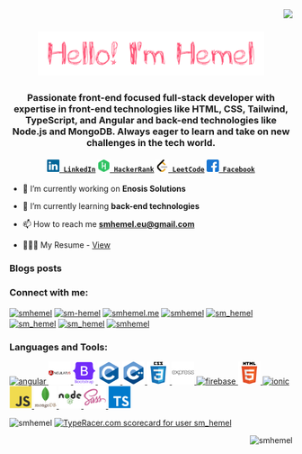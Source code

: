 <img align="right" src="https://komarev.com/ghpvc/?username=smhemel&label=visitors&color=0e75b6&style=flat">

<h1 align="center">
  <a href="https://www.linkedin.com/in/sm-hemel"><img width="80%" alt="Hello, I'm Hemel" src="./assets/header-2.png" /></a>
</h1>

<h3 align="center">Passionate front-end focused full-stack developer with expertise in front-end technologies like HTML, CSS, Tailwind, TypeScript, and Angular and back-end technologies like Node.js and MongoDB. Always eager to learn and take on new challenges in the tech world.</h3>

<h4 align="center">
  <code><a href="https://www.linkedin.com/in/sm-hemel/" title="LinkedIn Profile"><img width="22" src="images/linkedin.svg"> LinkedIn</a></code>
  <code><a href="https://www.hackerrank.com/SM_HEMEL" title="HackerRank Profile"><img width="22" src="images/hackerrank.svg"> HackerRank</a></code>
  <code><a href="https://leetcode.com/smhemel/" title="LeetCode Profile"><img style="background-color: transparent;" width="22" src="images/leetcode.svg"> LeetCode</a></code>
  <code><a href="https://www.facebook.com/smhemel.me/" title="Facebook Profile"><img width="22" src="images/facebook.svg"> Facebook</a></code>
</h4>
<!-- <img align="right" alt="Coding" width="400" src="https://cdn.dribbble.com/users/1162077/screenshots/3848914/programmer.gif"> -->

- 🔭 I’m currently working on **Enosis Solutions**

- 🌱 I’m currently learning **back-end technologies**

- 📫 How to reach me **smhemel.eu@gmail.com**
  
- 🙎🏻‍♂️ My Resume - [View](https://www.canva.com/design/DAF4D8dL6QY/rijBTUMeQUS8zIyd_coWlg/view?utm_content=DAF4D8dL6QY&utm_campaign=designshare&utm_medium=link&utm_source=editor)

### Blogs posts
<!-- BLOG-POST-LIST:START -->
<!-- BLOG-POST-LIST:END -->

<h3 align="left">Connect with me:</h3>
<p align="left">
<a href="https://dev.to/smhemel" target="blank"><img align="center" src="https://raw.githubusercontent.com/rahuldkjain/github-profile-readme-generator/master/src/images/icons/Social/devto.svg" alt="smhemel" height="30" width="40" /></a>
<a href="https://linkedin.com/in/sm-hemel" target="blank"><img align="center" src="https://raw.githubusercontent.com/rahuldkjain/github-profile-readme-generator/master/src/images/icons/Social/linked-in-alt.svg" alt="sm-hemel" height="30" width="40" /></a>
<a href="https://fb.com/smhemel.me" target="blank"><img align="center" src="https://raw.githubusercontent.com/rahuldkjain/github-profile-readme-generator/master/src/images/icons/Social/facebook.svg" alt="smhemel.me" height="30" width="40" /></a>
<a href="https://hashnode.com/smhemel" target="blank"><img align="center" src="https://raw.githubusercontent.com/rahuldkjain/github-profile-readme-generator/master/src/images/icons/Social/hashnode.svg" alt="smhemel" height="30" width="40" /></a>
<a href="https://www.codechef.com/users/sm_hemel" target="blank"><img align="center" src="https://cdn.jsdelivr.net/npm/simple-icons@3.1.0/icons/codechef.svg" alt="sm_hemel" height="30" width="40" /></a>
<a href="https://www.hackerrank.com/sm_hemel" target="blank"><img align="center" src="https://raw.githubusercontent.com/rahuldkjain/github-profile-readme-generator/master/src/images/icons/Social/hackerrank.svg" alt="sm_hemel" height="30" width="40" /></a>
<a href="https://codeforces.com/profile/sm_hemel" target="blank"><img align="center" src="https://raw.githubusercontent.com/rahuldkjain/github-profile-readme-generator/master/src/images/icons/Social/codeforces.svg" alt="sm_hemel" height="30" width="40" /></a>
<a href="https://www.leetcode.com/smhemel" target="blank"><img align="center" src="https://raw.githubusercontent.com/rahuldkjain/github-profile-readme-generator/master/src/images/icons/Social/leet-code.svg" alt="smhemel" height="30" width="40" /></a>
</p>

<h3 align="left">Languages and Tools:</h3>
<p align="left"> <a href="https://angular.io" target="_blank" rel="noreferrer"> <img src="https://angular.io/assets/images/logos/angular/angular.svg" alt="angular" width="40" height="40"/> </a> <a href="https://angular.io" target="_blank" rel="noreferrer"> <img src="https://raw.githubusercontent.com/devicons/devicon/master/icons/angularjs/angularjs-original-wordmark.svg" alt="angularjs" width="40" height="40"/> </a> <a href="https://getbootstrap.com" target="_blank" rel="noreferrer"> <img src="https://raw.githubusercontent.com/devicons/devicon/master/icons/bootstrap/bootstrap-plain-wordmark.svg" alt="bootstrap" width="40" height="40"/> </a> <a href="https://www.cprogramming.com/" target="_blank" rel="noreferrer"> <img src="https://raw.githubusercontent.com/devicons/devicon/master/icons/c/c-original.svg" alt="c" width="40" height="40"/> </a> <a href="https://www.w3schools.com/cpp/" target="_blank" rel="noreferrer"> <img src="https://raw.githubusercontent.com/devicons/devicon/master/icons/cplusplus/cplusplus-original.svg" alt="cplusplus" width="40" height="40"/> </a> <a href="https://www.w3schools.com/css/" target="_blank" rel="noreferrer"> <img src="https://raw.githubusercontent.com/devicons/devicon/master/icons/css3/css3-original-wordmark.svg" alt="css3" width="40" height="40"/> </a> <a href="https://expressjs.com" target="_blank" rel="noreferrer"> <img src="https://raw.githubusercontent.com/devicons/devicon/master/icons/express/express-original-wordmark.svg" alt="express" width="40" height="40"/> </a> <a href="https://firebase.google.com/" target="_blank" rel="noreferrer"> <img src="https://www.vectorlogo.zone/logos/firebase/firebase-icon.svg" alt="firebase" width="40" height="40"/> </a> <a href="https://www.w3.org/html/" target="_blank" rel="noreferrer"> <img src="https://raw.githubusercontent.com/devicons/devicon/master/icons/html5/html5-original-wordmark.svg" alt="html5" width="40" height="40"/> </a> <a href="https://ionicframework.com" target="_blank" rel="noreferrer"> <img src="https://upload.wikimedia.org/wikipedia/commons/d/d1/Ionic_Logo.svg" alt="ionic" width="40" height="40"/> </a> <a href="https://developer.mozilla.org/en-US/docs/Web/JavaScript" target="_blank" rel="noreferrer"> <img src="https://raw.githubusercontent.com/devicons/devicon/master/icons/javascript/javascript-original.svg" alt="javascript" width="40" height="40"/> </a> <a href="https://www.mongodb.com/" target="_blank" rel="noreferrer"> <img src="https://raw.githubusercontent.com/devicons/devicon/master/icons/mongodb/mongodb-original-wordmark.svg" alt="mongodb" width="40" height="40"/> </a> <a href="https://nodejs.org" target="_blank" rel="noreferrer"> <img src="https://raw.githubusercontent.com/devicons/devicon/master/icons/nodejs/nodejs-original-wordmark.svg" alt="nodejs" width="40" height="40"/> </a> <a href="https://sass-lang.com" target="_blank" rel="noreferrer"> <img src="https://raw.githubusercontent.com/devicons/devicon/master/icons/sass/sass-original.svg" alt="sass" width="40" height="40"/> </a> <a href="https://www.typescriptlang.org/" target="_blank" rel="noreferrer"> <img src="https://raw.githubusercontent.com/devicons/devicon/master/icons/typescript/typescript-original.svg" alt="typescript" width="40" height="40"/> </a> </p>

<p>
<!--   <img align="center" src="https://github-readme-streak-stats.herokuapp.com/?user=smhemel&" alt="smhemel" /> -->
  <img src="https://leetcard.jacoblin.cool/smhemel?theme=nord&font=Fira%20Code&ext=contest" alt="smhemel" />
  <a href="https://data.typeracer.com/pit/profile?user=sm_hemel&ref=badge" target="_top"><img src="https://data.typeracer.com/misc/badge?user=sm_hemel" border="0" alt="TypeRacer.com scorecard for user sm_hemel"/></a>
</p>
<!-- <p>
    <a href="https://app.daily.dev/sm_hemel"><img src="https://api.daily.dev/devcards/01bcd02a00b948278763375e9de2f3e9.png?r=dr7" width="400" alt="S M HEMEL's Dev Card"/</a>
</p> -->
<p align="right"> <img src="https://komarev.com/ghpvc/?username=smhemel&label=Profile%20views&color=0e75b6&style=flat" alt="smhemel" /> </p>
